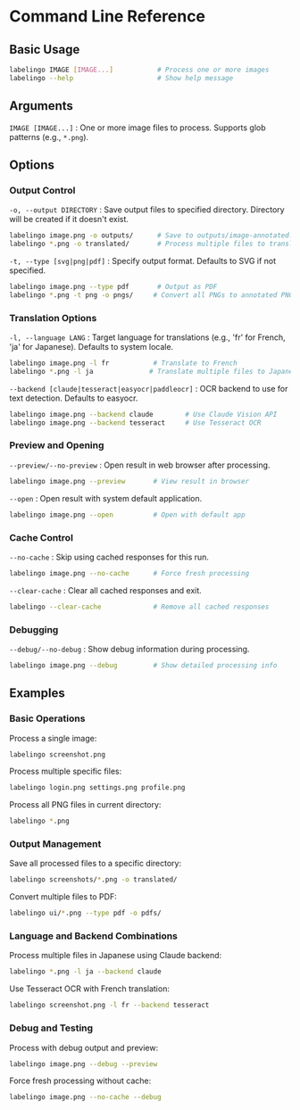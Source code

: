 # Command Line Reference

## Basic Usage

```bash
labelingo IMAGE [IMAGE...]           # Process one or more images
labelingo --help                     # Show help message
```

## Arguments

`IMAGE [IMAGE...]`
: One or more image files to process. Supports glob patterns (e.g., `*.png`).

## Options

### Output Control

`-o, --output DIRECTORY`
: Save output files to specified directory. Directory will be created if it doesn't exist.
```bash
labelingo image.png -o outputs/      # Save to outputs/image-annotated.svg
labelingo *.png -o translated/       # Process multiple files to translated/ directory
```

`-t, --type [svg|png|pdf]`
: Specify output format. Defaults to SVG if not specified.
```bash
labelingo image.png --type pdf       # Output as PDF
labelingo *.png -t png -o pngs/     # Convert all PNGs to annotated PNGs
```

### Translation Options

`-l, --language LANG`
: Target language for translations (e.g., 'fr' for French, 'ja' for Japanese). Defaults to system locale.
```bash
labelingo image.png -l fr           # Translate to French
labelingo *.png -l ja              # Translate multiple files to Japanese
```

`--backend [claude|tesseract|easyocr|paddleocr]`
: OCR backend to use for text detection. Defaults to easyocr.
```bash
labelingo image.png --backend claude        # Use Claude Vision API
labelingo image.png --backend tesseract     # Use Tesseract OCR
```

### Preview and Opening

`--preview/--no-preview`
: Open result in web browser after processing.
```bash
labelingo image.png --preview       # View result in browser
```

`--open`
: Open result with system default application.
```bash
labelingo image.png --open          # Open with default app
```

### Cache Control

`--no-cache`
: Skip using cached responses for this run.
```bash
labelingo image.png --no-cache      # Force fresh processing
```

`--clear-cache`
: Clear all cached responses and exit.
```bash
labelingo --clear-cache             # Remove all cached responses
```

### Debugging

`--debug/--no-debug`
: Show debug information during processing.
```bash
labelingo image.png --debug         # Show detailed processing info
```

## Examples

### Basic Operations

Process a single image:
```bash
labelingo screenshot.png
```

Process multiple specific files:
```bash
labelingo login.png settings.png profile.png
```

Process all PNG files in current directory:
```bash
labelingo *.png
```

### Output Management

Save all processed files to a specific directory:
```bash
labelingo screenshots/*.png -o translated/
```

Convert multiple files to PDF:
```bash
labelingo ui/*.png --type pdf -o pdfs/
```

### Language and Backend Combinations

Process multiple files in Japanese using Claude backend:
```bash
labelingo *.png -l ja --backend claude
```

Use Tesseract OCR with French translation:
```bash
labelingo screenshot.png -l fr --backend tesseract
```

### Debug and Testing

Process with debug output and preview:
```bash
labelingo image.png --debug --preview
```

Force fresh processing without cache:
```bash
labelingo image.png --no-cache --debug
```
